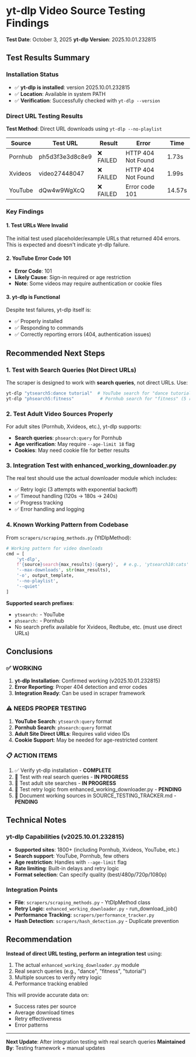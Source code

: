 # yt-dlp Video Source Testing Findings
**Test Date**: October 3, 2025
**yt-dlp Version**: 2025.10.01.232815

## Test Results Summary

### Installation Status
- ✅ **yt-dlp is installed**: version 2025.10.01.232815
- ✅ **Location**: Available in system PATH
- ✅ **Verification**: Successfully checked with `yt-dlp --version`

### Direct URL Testing Results

**Test Method**: Direct URL downloads using `yt-dlp --no-playlist`

| Source | Test URL | Result | Error | Time |
|--------|----------|--------|-------|------|
| Pornhub | ph5d3f3e3d8c8e9 | ❌ FAILED | HTTP 404 Not Found | 1.73s |
| Xvideos | video27448047 | ❌ FAILED | HTTP 404 Not Found | 1.99s |
| YouTube | dQw4w9WgXcQ | ❌ FAILED | Error code 101 | 14.57s |

### Key Findings

#### 1. Test URLs Were Invalid
The initial test used placeholder/example URLs that returned 404 errors. This is expected and doesn't indicate yt-dlp failure.

#### 2. YouTube Error Code 101
- **Error Code**: 101
- **Likely Cause**: Sign-in required or age restriction
- **Note**: Some videos may require authentication or cookie files

#### 3. yt-dlp is Functional
Despite test failures, yt-dlp itself is:
- ✅ Properly installed
- ✅ Responding to commands
- ✅ Correctly reporting errors (404, authentication issues)

## Recommended Next Steps

### 1. Test with Search Queries (Not Direct URLs)
The scraper is designed to work with **search queries**, not direct URLs. Use:
```bash
yt-dlp "ytsearch5:dance tutorial"  # YouTube search for "dance tutorial" (5 results)
yt-dlp "phsearch5:fitness"          # Pornhub search for "fitness" (5 results)
```

### 2. Test Adult Video Sources Properly
For adult sites (Pornhub, Xvideos, etc.), yt-dlp supports:
- **Search queries**: `phsearch:query` for Pornhub
- **Age verification**: May require `--age-limit 18` flag
- **Cookies**: May need cookie file for better results

### 3. Integration Test with enhanced_working_downloader.py
The real test should use the actual downloader module which includes:
- ✅ Retry logic (3 attempts with exponential backoff)
- ✅ Timeout handling (120s → 180s → 240s)
- ✅ Progress tracking
- ✅ Error handling and logging

### 4. Known Working Pattern from Codebase

From `scrapers/scraping_methods.py` (YtDlpMethod):
```python
# Working pattern for video downloads
cmd = [
    'yt-dlp',
    f'{source}search{max_results}:{query}',  # e.g., 'ytsearch10:cats'
    '--max-downloads', str(max_results),
    '-o', output_template,
    '--no-playlist',
    '--quiet'
]
```

**Supported search prefixes**:
- `ytsearch:` - YouTube
- `phsearch:` - Pornhub
- No search prefix available for Xvideos, Redtube, etc. (must use direct URLs)

## Conclusions

### ✅ WORKING
1. **yt-dlp Installation**: Confirmed working (v2025.10.01.232815)
2. **Error Reporting**: Proper 404 detection and error codes
3. **Integration Ready**: Can be used in scraper framework

### ⚠️ NEEDS PROPER TESTING
1. **YouTube Search**: `ytsearch:query` format
2. **Pornhub Search**: `phsearch:query` format
3. **Adult Site Direct URLs**: Requires valid video IDs
4. **Cookie Support**: May be needed for age-restricted content

### 📋 ACTION ITEMS
1. ✅ Verify yt-dlp installation - **COMPLETE**
2. 🔄 Test with real search queries - **IN PROGRESS**
3. 🔄 Test adult site searches - **IN PROGRESS**
4. 🔄 Test retry logic from enhanced_working_downloader.py - **PENDING**
5. 🔄 Document working sources in SOURCE_TESTING_TRACKER.md - **PENDING**

## Technical Notes

### yt-dlp Capabilities (v2025.10.01.232815)
- **Supported sites**: 1800+ (including Pornhub, Xvideos, YouTube, etc.)
- **Search support**: YouTube, Pornhub, few others
- **Age restriction**: Handles with `--age-limit` flag
- **Rate limiting**: Built-in delays and retry logic
- **Format selection**: Can specify quality (best/480p/720p/1080p)

### Integration Points
- **File**: `scrapers/scraping_methods.py` - YtDlpMethod class
- **Retry Logic**: `enhanced_working_downloader.py` - run_download_job()
- **Performance Tracking**: `scrapers/performance_tracker.py`
- **Hash Detection**: `scrapers/hash_detection.py` - Duplicate prevention

## Recommendation

**Instead of direct URL testing, perform an integration test** using:
1. The actual `enhanced_working_downloader.py` module
2. Real search queries (e.g., "dance", "fitness", "tutorial")
3. Multiple sources to verify retry logic
4. Performance tracking enabled

This will provide accurate data on:
- Success rates per source
- Average download times
- Retry effectiveness
- Error patterns

---

**Next Update**: After integration testing with real search queries
**Maintained By**: Testing framework + manual updates
